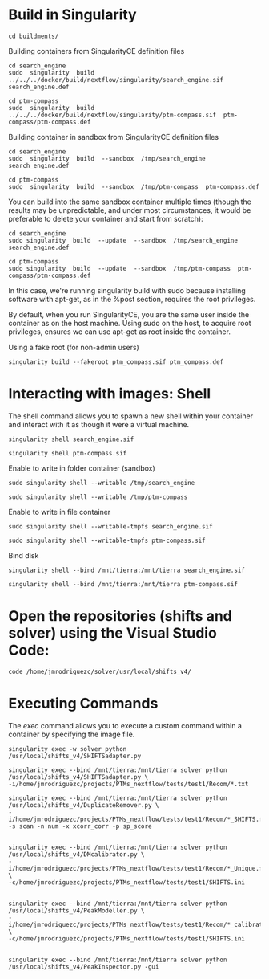 # Build in Singularity

```
cd buildments/
```

Building containers from SingularityCE definition files
```
cd search_engine
sudo  singularity  build  ../../../docker/build/nextflow/singularity/search_engine.sif   search_engine.def

cd ptm-compass
sudo  singularity  build  ../../../docker/build/nextflow/singularity/ptm-compass.sif  ptm-compass/ptm-compass.def
```


Building container in sandbox from SingularityCE definition files
```
cd search_engine
sudo  singularity  build  --sandbox  /tmp/search_engine    search_engine.def

cd ptm-compass
sudo  singularity  build  --sandbox  /tmp/ptm-compass  ptm-compass.def
```

You can build into the same sandbox container multiple times (though the results may be unpredictable, and under most circumstances, it would be preferable to delete your container and start from scratch):
```
cd search_engine
sudo singularity  build  --update  --sandbox  /tmp/search_engine  search_engine.def

cd ptm-compass
sudo singularity  build  --update  --sandbox  /tmp/ptm-compass  ptm-compass/ptm-compass.def
```


In this case, we're running singularity build with sudo because installing software with apt-get, as in the %post section, requires the root privileges.

By default, when you run SingularityCE, you are the same user inside the container as on the host machine. Using sudo on the host, to acquire root privileges, ensures we can use apt-get as root inside the container.

Using a fake root (for non-admin users)
```
singularity build --fakeroot ptm_compass.sif ptm_compass.def
```


# Interacting with images: Shell
The shell command allows you to spawn a new shell within your container and interact with it as though it were a virtual machine.

```
singularity shell search_engine.sif

singularity shell ptm-compass.sif
```

Enable to write in folder container (sandbox)
```
sudo singularity shell --writable /tmp/search_engine

sudo singularity shell --writable /tmp/ptm-compass
```

Enable to write in file container
```
sudo singularity shell --writable-tmpfs search_engine.sif

sudo singularity shell --writable-tmpfs ptm-compass.sif
```

Bind disk
```
singularity shell --bind /mnt/tierra:/mnt/tierra search_engine.sif

singularity shell --bind /mnt/tierra:/mnt/tierra ptm-compass.sif
```


# Open the repositories (shifts and solver) using the Visual Studio Code:
```
code /home/jmrodriguezc/solver/usr/local/shifts_v4/
```

# Executing Commands
The *exec* command allows you to execute a custom command within a container by specifying the image file.

```
singularity exec -w solver python /usr/local/shifts_v4/SHIFTSadapter.py 
```


```
singularity exec --bind /mnt/tierra:/mnt/tierra solver python /usr/local/shifts_v4/SHIFTSadapter.py \
-i/home/jmrodriguezc/projects/PTMs_nextflow/tests/test1/Recom/*.txt

singularity exec --bind /mnt/tierra:/mnt/tierra solver python /usr/local/shifts_v4/DuplicateRemover.py \
-i/home/jmrodriguezc/projects/PTMs_nextflow/tests/test1/Recom/*_SHIFTS.feather -s scan -n num -x xcorr_corr -p sp_score


singularity exec --bind /mnt/tierra:/mnt/tierra solver python /usr/local/shifts_v4/DMcalibrator.py \
-i/home/jmrodriguezc/projects/PTMs_nextflow/tests/test1/Recom/*_Unique.feather \
-c/home/jmrodriguezc/projects/PTMs_nextflow/tests/test1/SHIFTS.ini


singularity exec --bind /mnt/tierra:/mnt/tierra solver python /usr/local/shifts_v4/PeakModeller.py \
-i/home/jmrodriguezc/projects/PTMs_nextflow/tests/test1/Recom/*_calibrated.feather \
-c/home/jmrodriguezc/projects/PTMs_nextflow/tests/test1/SHIFTS.ini


singularity exec --bind /mnt/tierra:/mnt/tierra solver python /usr/local/shifts_v4/PeakInspector.py -gui



```



